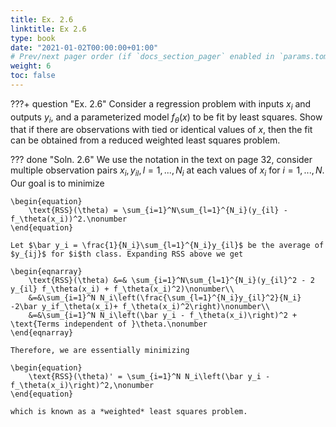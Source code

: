 ```yaml
---
title: Ex. 2.6
linktitle: Ex 2.6
type: book
date: "2021-01-02T00:00:00+01:00"
# Prev/next pager order (if `docs_section_pager` enabled in `params.toml`)
weight: 6
toc: false
---
```

???+ question "Ex. 2.6"
    Consider a regression problem with inputs $x_i$ and outputs $y_i$, and a parameterized model $f_\theta(x)$ to be fit by least 
    squares. Show that if there are observations with tied or identical values of $x$, then the fit can be obtained from a reduced
    weighted least squares problem.

??? done "Soln. 2.6" 
    We use the notation in the text on page 32, consider multiple observation pairs $x_i, y_{il}, l=1,...,N_i$ at each values of $x_i$ for $i=1,...,N$. Our goal is to minimize

    \begin{equation}
        \text{RSS}(\theta) = \sum_{i=1}^N\sum_{l=1}^{N_i}(y_{il} - f_\theta(x_i))^2.\nonumber
    \end{equation}

    Let $\bar y_i = \frac{1}{N_i}\sum_{l=1}^{N_i}y_{il}$ be the average of $y_{ij}$ for $i$th class. Expanding RSS above we get

    \begin{eqnarray}
        \text{RSS}(\theta) &=& \sum_{i=1}^N\sum_{l=1}^{N_i}(y_{il}^2 - 2 y_{il} f_\theta(x_i) + f_\theta(x_i)^2)\nonumber\\
        &=&\sum_{i=1}^N N_i\left(\frac{\sum_{l=1}^{N_i}y_{il}^2}{N_i} -2\bar y_if_\theta(x_i)+ f_\theta(x_i)^2\right)\nonumber\\
        &=&\sum_{i=1}^N N_i\left(\bar y_i - f_\theta(x_i)\right)^2 + \text{Terms independent of }\theta.\nonumber
    \end{eqnarray}

    Therefore, we are essentially minimizing

    \begin{equation}
        \text{RSS}(\theta)' = \sum_{i=1}^N N_i\left(\bar y_i - f_\theta(x_i)\right)^2,\nonumber
    \end{equation}

    which is known as a *weighted* least squares problem.